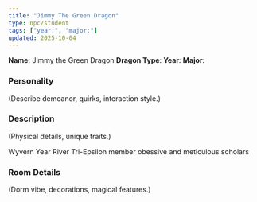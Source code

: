 ```yaml
---
title: "Jimmy The Green Dragon"
type: npc/student
tags: ["year:", "major:"]
updated: 2025-10-04
---
```


**Name**: Jimmy the Green Dragon
**Dragon Type**:
**Year**:
**Major**:

### Personality
(Describe demeanor, quirks, interaction style.)

### Description
(Physical details, unique traits.)

Wyvern Year
River
Tri-Epsilon member
obessive and meticulous scholars

### Room Details
(Dorm vibe, decorations, magical features.)
